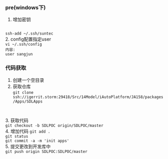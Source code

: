 ### pre(windows下)  
1. 增加密钥  
<code>
ssh-add ~/.ssh/suntec
</code>  
2. config配置指定user  
<code>
vi ~/.ssh/config  
内容:  
user sangjun
</code>

### 代码获取  
1. 创建一个空目录  
2. 获取仓库  
<code>git clone  ssh://igerrit.storm:29418/Src/14Model/iAutoPlatform/JA158/packages
/Apps/SDLApps
</code>
3. 获取代码  
<code>
git checkout -b SDLPOC origin/SDLPOC/master
</code>
4. 增加代码   
<code>git add .  
git status  
git commit -a -m 'init apps'
</code>
5. 提交更改到开发库中  
<code>
git push origin SDLPOC:SDLPOC/master
</code>



